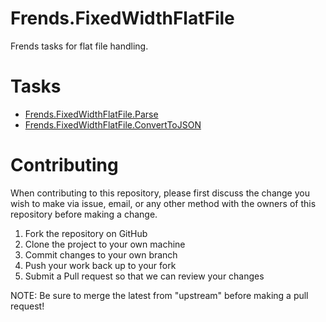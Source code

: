# Frends.FixedWidthFlatFile

Frends tasks for flat file handling.

# Tasks

- [Frends.FixedWidthFlatFile.Parse](Frends.FixedWidthFlatFile.Parse/README.md)
- [Frends.FixedWidthFlatFile.ConvertToJSON](Frends.FixedWidthFlatFile.ConvertToJSON/README.md)

# Contributing
When contributing to this repository, please first discuss the change you wish to make via issue, email, or any other method with the owners of this repository before making a change.

1. Fork the repository on GitHub
2. Clone the project to your own machine
3. Commit changes to your own branch
4. Push your work back up to your fork
5. Submit a Pull request so that we can review your changes

NOTE: Be sure to merge the latest from "upstream" before making a pull request!